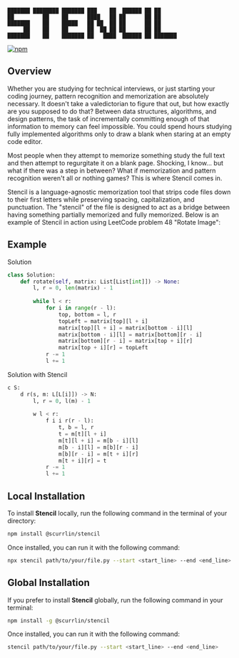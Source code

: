```

███████ ████████ ███████ ███    ██  ██████ ██ ██      
██         ██    ██      ████   ██ ██      ██ ██      
███████    ██    █████   ██ ██  ██ ██      ██ ██      
     ██    ██    ██      ██  ██ ██ ██      ██ ██      
███████    ██    ███████ ██   ████  ██████ ██ ███████ 

```

[![npm](https://img.shields.io/npm/dt/%40scurrlin%2Fstencil?style=flat&color=blue)](https://www.npmjs.com/package/@scurrlin/stencil)

## Overview

Whether you are studying for technical interviews, or just starting your coding journey, pattern recognition and memorization are absolutely necessary. It doesn't take a valedictorian to figure that out, but how exactly are you supposed to do that? Between data structures, algorithms, and design patterns, the task of incrementally committing enough of that information to memory can feel impossible. You could spend hours studying fully implemented algorithms only to draw a blank when staring at an empty code editor.

Most people when they attempt to memorize something study the full text and then attempt to regurgitate it on a blank page. Shocking, I know... but what if there was a step in between? What if memorization and pattern recognition weren't all or nothing games? This is where Stencil comes in.

Stencil is a language-agnostic memorization tool that strips code files down to their first letters while preserving spacing, capitalization, and punctuation. The "stencil" of the file is designed to act as a bridge between having something partially memorized and fully memorized. Below is an example of Stencil in action using LeetCode problem 48 "Rotate Image":

## Example

Solution

```python
class Solution:
    def rotate(self, matrix: List[List[int]]) -> None:
        l, r = 0, len(matrix) - 1
        
        while l < r:
            for i in range(r - l):
                top, bottom = l, r
                topLeft = matrix[top][l + i]
                matrix[top][l + i] = matrix[bottom - i][l]
                matrix[bottom - i][l] = matrix[bottom][r - i]
                matrix[bottom][r - i] = matrix[top + i][r]
                matrix[top + i][r] = topLeft
            r -= 1
            l += 1
```

Solution with Stencil

```python
c S:
    d r(s, m: L[L[i]]) -> N:
        l, r = 0, l(m) - 1
        
        w l < r:
            f i i r(r - l):
                t, b = l, r
                t = m[t][l + i]
                m[t][l + i] = m[b - i][l]
                m[b - i][l] = m[b][r - i]
                m[b][r - i] = m[t + i][r]
                m[t + i][r] = t
            r -= 1
            l += 1
```

## Local Installation

To install **Stencil** locally, run the following command in the terminal of your directory:

```bash
npm install @scurrlin/stencil
```

Once installed, you can run it with the following command:

```bash
npx stencil path/to/your/file.py --start <start_line> --end <end_line>
```

## Global Installation

If you prefer to install **Stencil** globally, run the following command in your terminal:

```bash
npm install -g @scurrlin/stencil
```

Once installed, you can run it with the following command:

```bash
stencil path/to/your/file.py --start <start_line> --end <end_line>
```